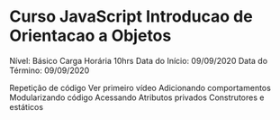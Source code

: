 # Curso JavaScript Introducao de Orientacao a Objetos

Nível: Básico Carga Horária 10hrs Data do Início: 09/09/2020 Data do Término: 09/09/2020

Repetição de código Ver primeiro vídeo
Adicionando comportamentos
Modularizando código
Acessando Atributos privados
Construtores e estáticos
